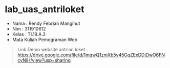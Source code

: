 # lab_uas_antriloket

- Nama : Rendy Febrian Mangihut
- Nim : 311910612
- Kelas : TI.19.A.3
- Mata Kuliah Pemograman Web

> Link Demo website antrian loket : https://drive.google.com/file/d/1mqwQ1zmXb5y45GqZExDDiDwO6FNcvNiH/view?usp=sharing
